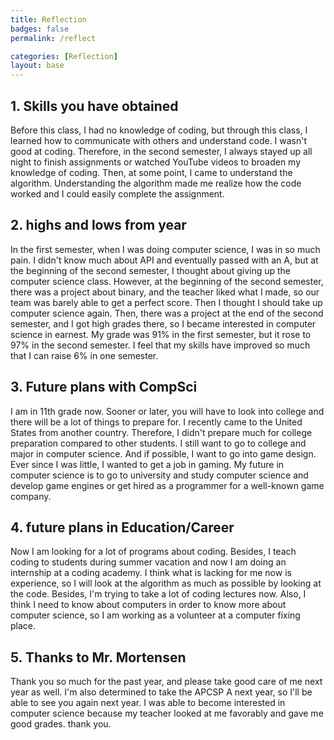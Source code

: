 ```yaml
---
title: Reflection
badges: false
permalink: /reflect

categories: [Reflection]
layout: base
---
```

## 1. Skills you have obtained
Before this class, I had no knowledge of coding, but through this class, I learned how to communicate with others and understand code. I wasn't good at coding. Therefore, in the second semester, I always stayed up all night to finish assignments or watched YouTube videos to broaden my knowledge of coding. Then, at some point, I came to understand the algorithm. Understanding the algorithm made me realize how the code worked and I could easily complete the assignment.
## 2. highs and lows from year
In the first semester, when I was doing computer science, I was in so much pain. I didn't know much about API and eventually passed with an A, but at the beginning of the second semester, I thought about giving up the computer science class. However, at the beginning of the second semester, there was a project about binary, and the teacher liked what I made, so our team was barely able to get a perfect score. Then I thought I should take up computer science again. Then, there was a project at the end of the second semester, and I got high grades there, so I became interested in computer science in earnest. My grade was 91% in the first semester, but it rose to 97% in the second semester. I feel that my skills have improved so much that I can raise 6% in one semester.
## 3. Future plans with CompSci
I am in 11th grade now. Sooner or later, you will have to look into college and there will be a lot of things to prepare for. I recently came to the United States from another country. Therefore, I didn't prepare much for college preparation compared to other students. I still want to go to college and major in computer science. And if possible, I want to go into game design. Ever since I was little, I wanted to get a job in gaming. My future in computer science is to go to university and study computer science and develop game engines or get hired as a programmer for a well-known game company.
## 4. future plans in Education/Career
Now I am looking for a lot of programs about coding. Besides, I teach coding to students during summer vacation and now I am doing an internship at a coding academy. I think what is lacking for me now is experience, so I will look at the algorithm as much as possible by looking at the code. Besides, I'm trying to take a lot of coding lectures now. Also, I think I need to know about computers in order to know more about computer science, so I am working as a volunteer at a computer fixing place.

## 5. Thanks to Mr. Mortensen
Thank you so much for the past year, and please take good care of me next year as well. I'm also determined to take the APCSP A next year, so I'll be able to see you again next year. I was able to become interested in computer science because my teacher looked at me favorably and gave me good grades. thank you.